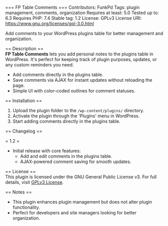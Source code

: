 === FP Table Comments ===
Contributors: FunkPd
Tags: plugin management, comments, organization
Requires at least: 5.0
Tested up to: 6.3
Requires PHP: 7.4
Stable tag: 1.2
License: GPLv3
License URI: https://www.gnu.org/licenses/gpl-3.0.html

Add comments to your WordPress plugins table for better management and organization.  

== Description ==  
**FP Table Comments** lets you add personal notes to the plugins table in WordPress. It's perfect for keeping track of plugin purposes, updates, or any custom reminders you need.  

- Add comments directly in the plugins table.  
- Save comments via AJAX for instant updates without reloading the page.  
- Simple UI with color-coded outlines for comment statuses.  

== Installation ==  

1. Upload the plugin folder to the `/wp-content/plugins/` directory.  
2. Activate the plugin through the 'Plugins' menu in WordPress.  
3. Start adding comments directly in the plugins table.  

== Changelog ==  

= 1.2 =  
* Initial release with core features:
  - Add and edit comments in the plugins table.  
  - AJAX-powered comment saving for smooth updates.  

== License ==  
This plugin is licensed under the GNU General Public License v3. For full details, visit [GPLv3 License](https://www.gnu.org/licenses/gpl-3.0.html).  

== Notes ==  
- This plugin enhances plugin management but does not alter plugin functionality.  
- Perfect for developers and site managers looking for better organization.
